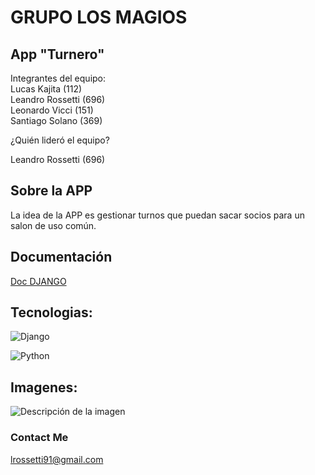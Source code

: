 # GRUPO LOS MAGIOS
## App "Turnero"


Integrantes del equipo:  
Lucas Kajita (112)  
Leandro Rossetti (696)  
Leonardo Vicci (151)  
Santiago Solano (369)  

¿Quién lideró el equipo?  

Leandro Rossetti (696)

## Sobre la APP

La idea de la APP es gestionar turnos que puedan sacar socios para un salon de uso común.

## Documentación

[Doc DJANGO](https://https://docs.djangoproject.com/es/5.1/)

## Tecnologias:
  ![Django](https://img.shields.io/badge/-Django-333333?style=flat&logo=Django)

![Python](https://img.shields.io/badge/-Python-333333?style=flat&logo=Python)


## Imagenes:

![Descripción de la imagen](https://iili.io/dkxdAFe.png)


### Contact Me

lrossetti91@gmail.com
